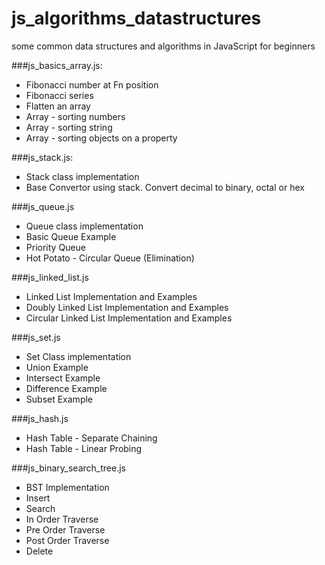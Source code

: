 # js_algorithms_datastructures
some common data structures and algorithms in JavaScript for beginners

###js_basics_array.js:
* Fibonacci number at Fn position
* Fibonacci series
* Flatten an array
* Array - sorting numbers
* Array - sorting string
* Array - sorting objects on a property

###js_stack.js:
* Stack class implementation
* Base Convertor using stack. Convert decimal to binary, octal or hex

###js_queue.js
* Queue class implementation
* Basic Queue Example
* Priority Queue
* Hot Potato - Circular Queue (Elimination)

###js_linked_list.js
* Linked List Implementation and Examples
* Doubly Linked List Implementation and Examples
* Circular Linked List Implementation and Examples

###js_set.js
* Set Class implementation
* Union Example
* Intersect Example
* Difference Example
* Subset Example

###js_hash.js
* Hash Table - Separate Chaining
* Hash Table - Linear Probing

###js_binary_search_tree.js
* BST Implementation
* Insert 
* Search
* In Order Traverse
* Pre Order Traverse
* Post Order Traverse
* Delete